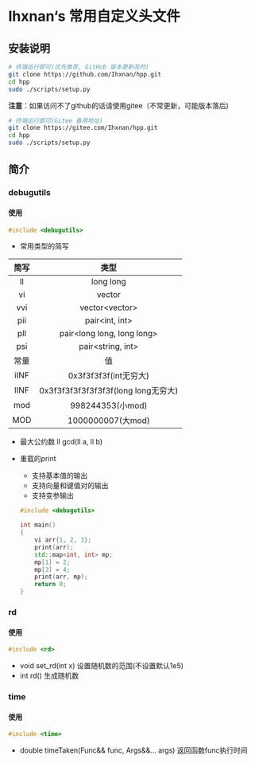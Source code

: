 # Ihxnan‘s 常用自定义头文件

## 安装说明

```sh
# 终端运行即可(优先推荐, GitHub 版本更新及时)
git clone https://github.com/Ihxnan/hpp.git
cd hpp
sudo ./scripts/setup.py
```

**注意**：如果访问不了github的话请使用gitee（不常更新，可能版本落后)

```sh
# 终端运行即可(Gitee 备用地址)
git clone https://gitee.com/Ihxnan/hpp.git
cd hpp
sudo ./scripts/setup.py
```

## 简介

### debugutils

#### 使用

```c++
#include <debugutils>
```

- 常用类型的简写

| 简写 | 类型                                |
| :-:  | :-:                                 |
| ll   | long long                           |
| vi   | vector<int>                         |
| vvi  | vector<vector<int>>                 |
| pii  | pair<int, int>                      |
| pll  | pair<long long, long long>          |
| psi  | pair<string, int>                   |
| 常量 | 值                                  |
| iINF | 0x3f3f3f3f(int无穷大)               |
| lINF | 0x3f3f3f3f3f3f3f3f(long long无穷大) |
| mod  | 998244353(小mod)                    |
| MOD  | 1000000007(大mod)                   |

- 最大公约数
    ll gcd(ll a, ll b)

- 重载的print
    - 支持基本值的输出
    - 支持向量和键值对的输出
    - 支持变参输出
    ```c++
    #include <debugutils>

    int main()
    {
        vi arr{1, 2, 3};
        print(arr);
        std::map<int, int> mp;
        mp[1] = 2;
        mp[3] = 4;
        print(arr, mp);
        return 0;
    }
    ```

### rd
#### 使用
```c++
#include <rd>
```

- void set_rd(int x) 设置随机数的范围(不设置默认1e5)
- int rd() 生成随机数 

### time
#### 使用
```c++
#include <time>
```

- double timeTaken(Func&& func, Args&&... args) 返回函数func执行时间
